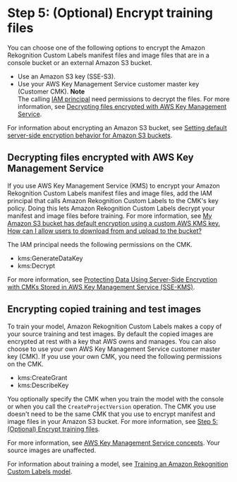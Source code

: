 # Step 5: \(Optional\) Encrypt training files<a name="su-encrypt-bucket"></a>

You can choose one of the following options to encrypt the Amazon Rekognition Custom Labels manifest files and image files that are in a console bucket or an external Amazon S3 bucket\.
+ Use an Amazon S3 key \(SSE\-S3\)\.
+ Use your AWS Key Management Service customer master key \(Customer CMK\)\. 
**Note**  
The calling [IAM principal](https://docs.aws.amazon.com/IAM/latest/UserGuide/intro-structure.html#intro-structure-principal%23intro-structure-principal) need permissions to decrypt the files\. For more information, see [Decrypting files encrypted with AWS Key Management Service](#su-kms-encryption)\.  
 

For information about encrypting an Amazon S3 bucket, see [Setting default server\-side encryption behavior for Amazon S3 buckets](https://docs.aws.amazon.com/AmazonS3/latest/userguide/bucket-encryption.html)\.

## Decrypting files encrypted with AWS Key Management Service<a name="su-kms-encryption"></a>

If you use AWS Key Management Service \(KMS\) to encrypt your Amazon Rekognition Custom Labels manifest files and image files, add the IAM principal that calls Amazon Rekognition Custom Labels to the CMK's key policy\. Doing this lets Amazon Rekognition Custom Labels decrypt your manifest and image files before training\. For more information, see [My Amazon S3 bucket has default encryption using a custom AWS KMS key\. How can I allow users to download from and upload to the bucket?](https://aws.amazon.com/premiumsupport/knowledge-center/s3-bucket-access-default-encryption/)

The IAM principal needs the following permissions on the CMK\.
+ kms:GenerateDataKey
+ kms:Decrypt

For more information, see [Protecting Data Using Server\-Side Encryption with CMKs Stored in AWS Key Management Service \(SSE\-KMS\)](https://docs.aws.amazon.com/AmazonS3/latest/userguide/UsingKMSEncryption.html)\.

## Encrypting copied training and test images<a name="w41aac12c21c11"></a>

To train your model, Amazon Rekognition Custom Labels makes a copy of your source training and test images\. By default the copied images are encrypted at rest with a key that AWS owns and manages\. You can also choose to use your own AWS Key Management Service customer master key \(CMK\)\. If you use your own CMK, you need the following permissions on the CMK\.
+ kms:CreateGrant
+ kms:DescribeKey

You optionally specify the CMK when you train the model with the console or when you call the `CreateProjectVersion` operation\. The CMK you use doesn't need to be the same CMK that you use to encrypt manifest and image files in your Amazon S3 bucket\. For more information, see [Step 5: \(Optional\) Encrypt training files](#su-encrypt-bucket)\. 

For more information, see [AWS Key Management Service concepts](https://docs.aws.amazon.com/kms/latest/developerguide/concepts.html#master_keys)\. Your source images are unaffected\.

For information about training a model, see [Training an Amazon Rekognition Custom Labels model](tm-train-model.md)\.